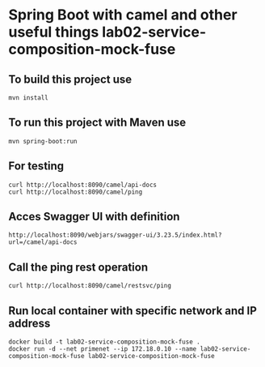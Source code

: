 # Spring Boot with camel and other useful things lab02-service-composition-mock-fuse 

## To build this project use

```
mvn install
```

## To run this project with Maven use

```
mvn spring-boot:run
```


## For testing

```
curl http://localhost:8090/camel/api-docs
curl http://localhost:8090/camel/ping
```


## Acces Swagger UI with definition

```
http://localhost:8090/webjars/swagger-ui/3.23.5/index.html?url=/camel/api-docs
```

## Call the ping rest operation
```
curl http://localhost:8090/camel/restsvc/ping
```

## Run local container with specific network and IP address


```
docker build -t lab02-service-composition-mock-fuse .
docker run -d --net primenet --ip 172.18.0.10 --name lab02-service-composition-mock-fuse lab02-service-composition-mock-fuse
```